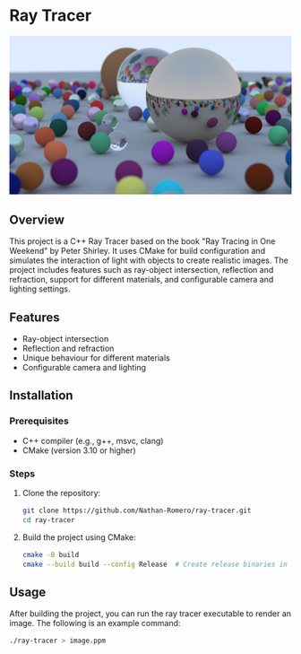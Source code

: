 # Ray Tracer

![Final Scene](./images/jpg/final-scene.jpg)

## Overview

This project is a C++ Ray Tracer based on the book "Ray Tracing in One Weekend" by Peter Shirley. It uses CMake for build configuration and simulates the interaction of light with objects to create realistic images. The project includes features such as ray-object intersection, reflection and refraction, support for different materials, and configurable camera and lighting settings.

## Features

- Ray-object intersection
- Reflection and refraction
- Unique behaviour for different materials
- Configurable camera and lighting

## Installation

### Prerequisites

- C++ compiler (e.g., g++, msvc, clang)
- CMake (version 3.10 or higher)

### Steps

1. Clone the repository:
    ```sh
    git clone https://github.com/Nathan-Romero/ray-tracer.git
    cd ray-tracer
    ```

2. Build the project using CMake:
    ```sh
    cmake -B build
    cmake --build build --config Release  # Create release binaries in `build\Release`
    ```

## Usage

After building the project, you can run the ray tracer executable to render an image. The following is an example command:

```sh
./ray-tracer > image.ppm
```
